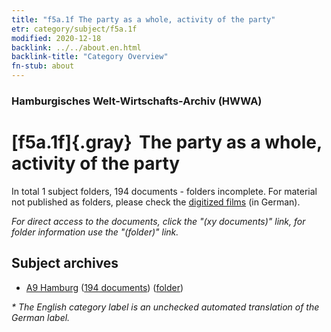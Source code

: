 ```yaml
---
title: "f5a.1f The party as a whole, activity of the party"
etr: category/subject/f5a.1f
modified: 2020-12-18
backlink: ../../about.en.html
backlink-title: "Category Overview"
fn-stub: about
---
```


### Hamburgisches Welt-Wirtschafts-Archiv (HWWA)
# [f5a.1f]{.gray}&#8201; The party as a whole, activity of the party&#160; 





In total 1 subject folders, 194 documents - folders incomplete.
For material not published as folders, please check the [digitized films](/film/h1_sh) (in German).

_For direct access to the documents, click the "(xy documents)" link, for folder information use the "(folder)" link._

## Subject archives


- [A9 Hamburg](../../../geo/about.en.html#A9) (<a href="https://dfg-viewer.de/show/?tx_dlf[id]=https://pm20.zbw.eu/mets/sh/1409xx/140905/1444xx/144427/public.mets.en.xml" target="_blank">194 documents</a>) ([folder](http://purl.org/pressemappe20/folder/sh/140905,144427))


_* The English category label is an unchecked automated translation of the German label._

